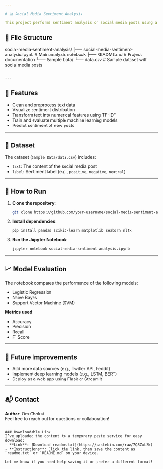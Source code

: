 ```yaml
---

# 📊 Social Media Sentiment Analysis

This project performs sentiment analysis on social media posts using a labeled text dataset. The goal is to classify posts as **positive**, **negative**, or **neutral** to understand public opinion on various topics.


```
## 📁 File Structure


social-media-sentiment-analysis/
├── social-media-sentiment-analysis.ipynb  # Main analysis notebook
├── README.md                              # Project documentation
└── Sample Data/
    └── data.csv                           # Sample dataset with social media posts
```

---
```


## 📌 Features

- Clean and preprocess text data
- Visualize sentiment distribution
- Transform text into numerical features using TF-IDF
- Train and evaluate multiple machine learning models
- Predict sentiment of new posts

---

## 🧪 Dataset

The dataset (`Sample Data/data.csv`) includes:
- `text`: The content of the social media post
- `label`: Sentiment label (e.g., `positive`, `negative`, `neutral`)

---

## 🚀 How to Run

1. **Clone the repository**:
   ```bash
   git clone https://github.com/your-username/social-media-sentiment-analysis.git
   ```

2. **Install dependencies**:
   ```bash
   pip install pandas scikit-learn matplotlib seaborn nltk
   ```

3. **Run the Jupyter Notebook**:
   ```bash
   jupyter notebook social-media-sentiment-analysis.ipynb
   ```

---

## 📈 Model Evaluation

The notebook compares the performance of the following models:
- Logistic Regression
- Naive Bayes
- Support Vector Machine (SVM)

**Metrics used**:
- Accuracy
- Precision
- Recall
- F1 Score

---

## 📝 Future Improvements

- Add more data sources (e.g., Twitter API, Reddit)
- Implement deep learning models (e.g., LSTM, BERT)
- Deploy as a web app using Flask or Streamlit

---

## 📬 Contact

**Author**: Om Choksi  
Feel free to reach out for questions or collaboration!
```

### Downloadable Link
I’ve uploaded the content to a temporary paste service for easy download:
- **Link**: [Download readme.txt](https://pastebin.com/raw/7Q8ZxL2k)
- **Instructions**: Click the link, then save the content as `readme.txt` or `README.md` on your device.

Let me know if you need help saving it or prefer a different format!

